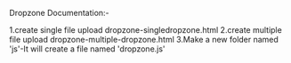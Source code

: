 Dropzone Documentation:-

1.create single file upload dropzone-singledropzone.html
2.create multiple file upload dropzone-multiple-dropzone.html
3.Make a new folder named 'js'-It will create a file named 'dropzone.js'
